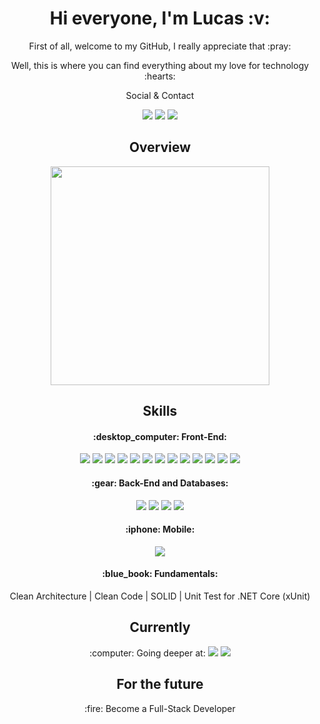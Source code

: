 <h1 align='center'> Hi everyone, I'm Lucas :v: </h1>

<div align='center'>
  
<p>First of all, welcome to my GitHub, I really appreciate that :pray: </p>
<p>Well, this is where you can find everything about my love for technology :hearts: </p>
  
<p>Social & Contact</p>
<p>
<a target="_blank" href="https://www.linkedin.com/in/lucas-macedo-lmo/"><img src="https://img.shields.io/badge/LinkedIn-0077B5?style=flat&logo=linkedin&logoColor=white"></a> 
<a target="_blank" href="https://www.instagram.com/lmacedov/"><img src="https://img.shields.io/badge/Instagram-E4405F?style=flat&logo=instagram&logoColor=white"></a>
<a target="_blank" href="mailto: lucasmacedo123@gmail.com"><img src="https://img.shields.io/badge/Gmail-D14836?style=flat&logo=gmail&logoColor=white"></a>
</p>
  
</div> 

<h2 align='center'>Overview</h2>

<p align='center'>
  <a href='#'><img src='https://github-readme-stats.vercel.app/api/top-langs/?username=lukaofirst&layout=compact&langs_count=8&theme=dark' width='350'></a>
</p>

<h2 align='center'>Skills</h2>

<h4 align='center'>:desktop_computer: Front-End:</h4>

<div align='center'>
<img src="https://img.shields.io/badge/HTML5-E34F26?style=flat&logo=html5&logoColor=white">
<img src="https://img.shields.io/badge/CSS3-1572B6?style=flat&logo=css3&logoColor=white">
<img src="https://img.shields.io/badge/JavaScript-F7DF1E?style=flat&logo=javascript&logoColor=black">
<img src="https://img.shields.io/badge/TypeScript-007ACC?style=flat&logo=typescript&logoColor=white"> 
<img src="https://img.shields.io/badge/Sass-CC6699?style=flat&logo=sass&logoColor=white">
<img src="https://img.shields.io/badge/Bootstrap-563D7C?style=flat&logo=bootstrap&logoColor=white">
<img src="https://img.shields.io/badge/Tailwind_CSS-38B2AC?style=flat&logo=tailwind-css&logoColor=white">
<img src="https://img.shields.io/badge/React-20232A?style=flat&logo=react&logoColor=61DAFB"> 
<img src="https://img.shields.io/badge/Redux-593D88?style=flat&logo=redux&logoColor=white">
<img src="https://img.shields.io/badge/next.js-000000?style=flat&logo=nextdotjs&logoColor=white" />
<img src="https://img.shields.io/badge/Angular-DD0031?style=flat&logo=angular&logoColor=white">
<img src="https://img.shields.io/badge/Material%20UI-007FFF?style=flat&logo=mui&logoColor=white">
<img src="https://img.shields.io/badge/Jest-C21325?style=flat&logo=jest&logoColor=white" />
</div>

<h4 align='center'>:gear: Back-End and Databases:</h4>

<div align='center'>
  
<img src="https://img.shields.io/badge/.NET-512BD4?style=flat&logo=dotnet&logoColor=white">
<img src="https://img.shields.io/badge/C%23-239120?style=flat&logo=c-sharp&logoColor=white">
<img src="https://img.shields.io/badge/Microsoft%20SQL%20Server-CC2927?style=flat&logo=microsoft%20sql%20server&logoColor=FFFFF8">
<img src="https://img.shields.io/badge/MongoDB-4EA94B?style=flat&logo=mongodb&logoColor=white">
   
</div>

<h4 align='center'>:iphone: Mobile:</h4>

<div align='center'>

<img src="https://img.shields.io/badge/Flutter-02569B?style=flat&logo=flutter&logoColor=white" >

</div>

<div align='center'>

<h4 align='center'>:blue_book: Fundamentals:</h4>

<p align='center'>Clean Architecture | Clean Code | SOLID | Unit Test for .NET Core (xUnit) 
  
</div>

<h2 align='center'>Currently</h2> 

<p align='center'>:computer: Going deeper at: <img src="https://img.shields.io/badge/.NET-512BD4?style=flat&logo=dotnet&logoColor=white">
<img src="https://img.shields.io/badge/C%23-239120?style=flat&logo=c-sharp&logoColor=white">

<h2 align='center'>For the future</h2>

<p align='center'>:fire: Become a Full-Stack Developer</p>


